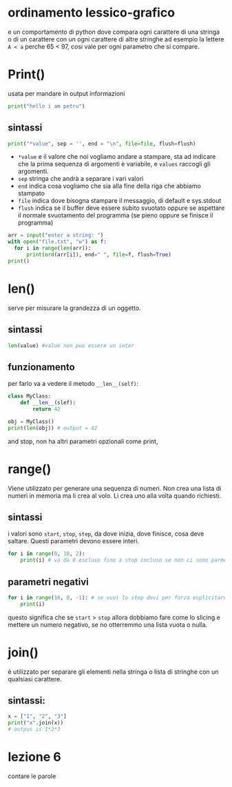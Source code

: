 # ordinamento lessico-grafico
e un comportamento di python dove compara ogni carattere di una stringa o di un carattere con un ogni carattere di altre stringhe
ad esempio la lettere `A < a` perche 65 < 97, cosi vale per ogni parametro che si compare. 
# Print()
usata per mandare in output informazioni
```python
print("hello i am petru")
```
## sintassi
```python
print("*value", sep = '', end = "\n", file=file, flush=flush)
```
- `*value` e il valore che noi vogliamo andare a stampare,
  sta ad indicare che la prima sequenza di argomenti è variabile, e `values` raccogli gli argomenti.
- `sep` stringa che andrà a separare i vari valori
- `end` indica cosa vogliamo che sia alla fine della riga che abbiamo stampato
- `file` indica dove bisogna stampare il messaggio, di default e sys.stdout 
- `flush` indica se il buffer deve essere subito svuotato oppure se aspettare il normale svuotamento del programma (se pieno oppure se finisce il programma)
```python
arr = input("enter a string: ")
with open("file.txt", "w") as f:
  for i in range(len(arr)):
      print(ord(arr[i]), end=" ", file=f, flush=True)
print()
```
# len()
serve per misurare la grandezza di un oggetto.
## sintassi
```python
len(value) #value non puo essere un inter
```
## funzionamento
per farlo va a vedere il metodo `__len__(self)`:
```python
class MyClass:
	def __len__(slef):
		return 42

obj = MyClass()
print(len(obj)) # output = 42
```
and stop, non ha altri parametri opzionali come print, 
# range()
Viene utilizzato per generare una sequenza di numeri. Non crea una lista di numeri in memoria ma li crea al volo. Li crea uno alla volta quando richiesti.
## sintassi
i valori sono `start`, `stop`, `step`, da dove inizia, dove finisce, cosa deve saltare. Questi parametri devono essere interi.
```python
for i in range(0, 10, 2):
	print(i) # va da 0 escluso fino a stop incluso se non ci sono parmetri
```
## parametri negativi
```python
for i in range(10, 0, -1): # se vuoi lo step devi per forza esplicitare lo start:
	print(i)
```
questo significa che se `start` > `stop` allora dobbiamo fare come lo slicing e mettere un numero negativo, se no otterremmo una lista vuota o nulla.

# join()
è utilizzato per separare gli elementi nella stringa o lista di stringhe con un qualsiasi carattere.
## sintassi:
```python
x = ["1", "2", "3"]
print("x".join(x))
# outpus is 1*2*3
```

# lezione 6
contare le parole